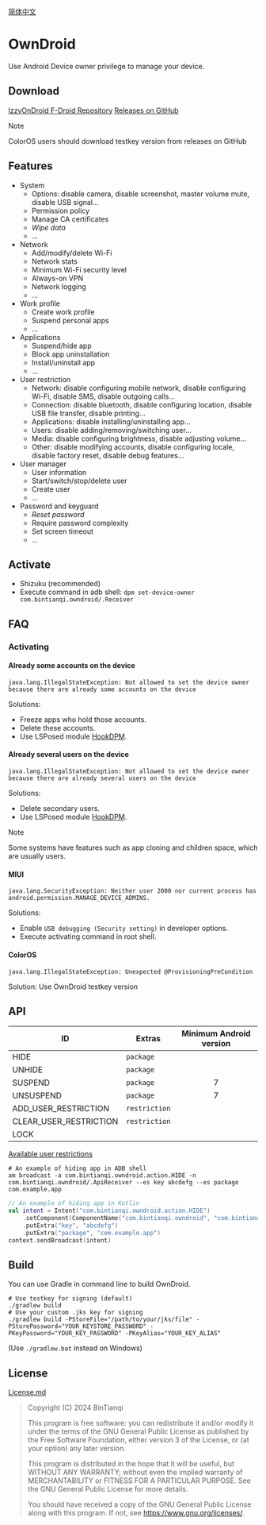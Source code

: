 [简体中文](Readme.md)

# OwnDroid

Use Android Device owner privilege to manage your device.

## Download

[IzzyOnDroid F-Droid Repository](https://apt.izzysoft.de/fdroid/index/apk/com.bintianqi.owndroid)
[Releases on GitHub](https://github.com/BinTianqi/OwnDroid/releases)

> [!NOTE]
> ColorOS users should download testkey version from releases on GitHub

## Features

- System
  - Options: disable camera, disable screenshot, master volume mute, disable USB signal...
  - Permission policy
  - Manage CA certificates
  - _Wipe data_
  - ...
- Network
  - Add/modify/delete Wi-Fi
  - Network stats
  - Minimum Wi-Fi security level
  - Always-on VPN
  - Network logging
  - ...
- Work profile
  - Create work profile
  - Suspend personal apps
  - ...
- Applications
  - Suspend/hide app
  - Block app uninstallation
  - Install/uninstall app
  - ...
- User restriction
  - Network: disable configuring mobile network, disable configuring Wi-Fi, disable SMS, disable outgoing calls...
  - Connection: disable bluetooth, disable configuring location, disable USB file transfer, disable printing...
  - Applications: disable installing/uninstalling app...
  - Users: disable adding/removing/switching user...
  - Media: disable configuring brightness, disable adjusting volume...
  - Other: disable modifying accounts, disable configuring locale, disable factory reset, disable debug features...
- User manager
  - User information
  - Start/switch/stop/delete user
  - Create user
  - ...
- Password and keyguard
  - _Reset password_
  - Require password complexity
  - Set screen timeout
  - ...

## Activate

- Shizuku (recommended)
- Execute command in adb shell: `dpm set-device-owner com.bintianqi.owndroid/.Receiver`

## FAQ

### Activating

#### Already some accounts on the device

```text
java.lang.IllegalStateException: Not allowed to set the device owner because there are already some accounts on the device
```

Solutions:
- Freeze apps who hold those accounts.
- Delete these accounts.
- Use LSPosed module [HookDPM](https://github.com/BinTianqi/HookDPM).

#### Already several users on the device

```text
java.lang.IllegalStateException: Not allowed to set the device owner because there are already several users on the device
```

Solutions:
- Delete secondary users.
- Use LSPosed module [HookDPM](https://github.com/BinTianqi/HookDPM).

> [!NOTE]
> Some systems have features such as app cloning and children space, which are usually users.

#### MIUI

```text
java.lang.SecurityException: Neither user 2000 nor current process has android.permission.MANAGE_DEVICE_ADMINS.
```

Solutions:
- Enable `USB debugging (Security setting)` in developer options.
- Execute activating command in root shell.

#### ColorOS

```text
java.lang.IllegalStateException: Unexpected @ProvisioningPreCondition
```

Solution: Use OwnDroid testkey version

## API

| ID                     | Extras        | Minimum Android version |
|------------------------|---------------|:-----------------------:|
| HIDE                   | `package`     |                         |
| UNHIDE                 | `package`     |                         |
| SUSPEND                | `package`     |            7            |
| UNSUSPEND              | `package`     |            7            |
| ADD_USER_RESTRICTION   | `restriction` |                         |
| CLEAR_USER_RESTRICTION | `restriction` |                         |
| LOCK                   |               |                         |

[Available user restrictions](https://developer.android.com/reference/android/os/UserManager#constants_1)

```shell
# An example of hiding app in ADB shell
am broadcast -a com.bintianqi.owndroid.action.HIDE -n com.bintianqi.owndroid/.ApiReceiver --es key abcdefg --es package com.example.app
```

```kotlin
// An example of hiding app in Kotlin
val intent = Intent("com.bintianqi.owndroid.action.HIDE")
    .setComponent(ComponentName("com.bintianqi.owndroid", "com.bintianqi.owndroid.ApiReceiver"))
    .putExtra("key", "abcdefg")
    .putExtra("package", "com.example.app")
context.sendBroadcast(intent)
```

## Build

You can use Gradle in command line to build OwnDroid.
```shell
# Use testkey for signing (default)
./gradlew build
# Use your custom .jks key for signing
./gradlew build -PStoreFile="/path/to/your/jks/file" -PStorePassword="YOUR_KEYSTORE_PASSWORD" -PKeyPassword="YOUR_KEY_PASSWORD" -PKeyAlias="YOUR_KEY_ALIAS"
```
(Use `./gradlew.bat` instead on Windows)

## License

[License.md](LICENSE.md)

> Copyright (C)  2024  BinTianqi
>
> This program is free software: you can redistribute it and/or modify it under the terms of the GNU General Public License as published by the Free Software Foundation, either version 3 of the License, or (at your option) any later version.
>
> This program is distributed in the hope that it will be useful, but WITHOUT ANY WARRANTY; without even the implied warranty of MERCHANTABILITY or FITNESS FOR A PARTICULAR PURPOSE.  See the GNU General Public License for more details.
>
> You should have received a copy of the GNU General Public License along with this program.  If not, see <https://www.gnu.org/licenses/>.
